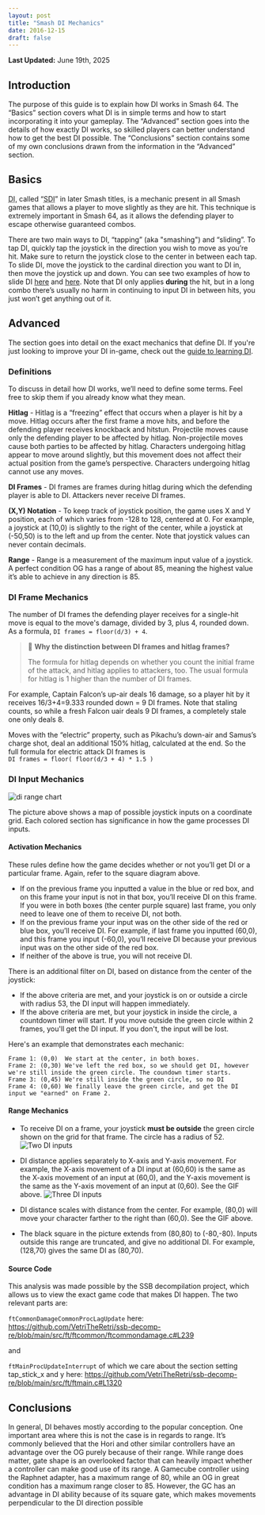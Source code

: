 ```yaml
---
layout: post
title: "Smash DI Mechanics"
date: 2016-12-15
draft: false
---
```

**Last Updated:** June 19th, 2025
## Introduction
The purpose of this guide is to explain how DI works in Smash 64. The “Basics” section covers what DI is in simple terms and how to start incorporating it into your gameplay. The “Advanced” section goes into the details of how exactly DI works, so skilled players can better understand how to get the best DI possible. The “Conclusions” section contains some of my own conclusions drawn from the information in the “Advanced” section.

## Basics

<abbr title="Directional Influence">DI</abbr>, called “<abbr title="Smash Directional Influence">SDI</abbr>” in later Smash titles, is a mechanic present in all Smash games that allows a player to move slightly as they are hit. This technique is extremely important in Smash 64, as it allows the defending player to escape otherwise guaranteed combos.

There are two main ways to DI, “tapping” (aka "smashing") and “sliding”. To tap DI, quickly tap the joystick in the direction you wish to move as you’re hit. Make sure to return the joystick close to the center in between each tap. To slide DI, move the joystick to the cardinal direction you want to DI in, then move the joystick up and down. You can see two examples of how to slide DI [here](https://www.youtube.com/watch?v=O8F13WU6ERY) and [here](https://www.youtube.com/watch?v=oUV8toQngWs). Note that DI only applies **during** the hit, but in a long combo there’s usually no harm in continuing to input DI in between hits, you just won’t get anything out of it.

## Advanced

The section goes into detail on the exact mechanics that define DI. If you're just looking to improve your DI in-game, check out the [guide to learning DI](/guides/learningdi).

### Definitions

To discuss in detail how DI works, we’ll need to define some terms. Feel free to skip them if you already know what they mean.

**Hitlag** - Hitlag is a “freezing” effect that occurs when a player is hit by a move. Hitlag occurs after the first frame a move hits, and before the defending player receives knockback and hitstun. Projectile moves cause only the defending player to be affected by hitlag. Non-projectile moves cause both parties to be affected by hitlag. Characters undergoing hitlag appear to move around slightly, but this movement does not affect their actual position from the game’s perspective. Characters undergoing hitlag cannot use any moves.

**DI Frames** - DI frames are frames during hitlag during which the defending player is able to DI. Attackers never receive DI frames.

**(X,Y) Notation** - To keep track of joystick position, the game uses X and Y position, each of which varies from -128 to 128, centered at 0. For example, a joystick at (10,0) is slightly to the right of the center, while a joystick at (-50,50) is to the left and up from the center. Note that joystick values can never contain decimals.

**Range** - Range is a measurement of the maximum input value of a joystick. A perfect condition OG has a range of about 85, meaning the highest value it’s able to achieve in any direction is 85.

### DI Frame Mechanics
The number of DI frames the defending player receives for a single-hit move is equal to the move's damage, divided by 3, plus 4, rounded down. As a formula, `DI frames = floor(d/3) + 4`.

> 📝 **Why the distinction between DI frames and hitlag frames?**
>
> The formula for hitlag depends on whether you count the initial frame of the attack, and hitlag applies to attackers, too. The usual formula for hitlag is 1 higher than the number of DI frames.

For example, Captain Falcon’s up-air deals 16 damage, so a player hit by it receives 16/3+4=9.333 rounded down = 9 DI frames. Note that staling counts, so while a fresh Falcon uair deals 9 DI frames, a completely stale one only deals 8.

Moves with the “electric” property, such as Pikachu’s down-air and Samus’s charge shot, deal an additional 150% hitlag, calculated at the end. So the full formula for electric attack DI frames is <br>`DI frames = floor( floor(d/3 + 4) * 1.5 )`
### DI Input Mechanics
![di range chart](/guides/img/di/di_range_2.png)

The picture above shows a map of possible joystick inputs on a coordinate grid. Each colored section has significance in how the game processes DI inputs.

#### Activation Mechanics
These rules define how the game decides whether or not you’ll get DI or a particular frame. Again, refer to the square diagram above.
- If on the previous frame you inputted a value in the blue or red box, and on this frame your input is not in that box, you’ll receive DI on this frame. If you were in both boxes (the center purple square) last frame, you only need to leave one of them to receive DI, not both.
- If on the previous frame your input was on the other side of the red or blue box, you’ll receive DI. For example, if last frame you inputted (60,0), and this frame you input (-60,0), you’ll receive DI because your previous input was on the other side of the red box.
- If neither of the above is true, you will not receive DI.

There is an additional filter on DI, based on distance from the center of the joystick:

- If the above criteria are met, and your joystick is on or outside a circle with radius 53, the DI input will happen immediately.
- If the above criteria are met, but your joystick in inside the circle, a countdown timer will start. If you move outside the green circle within 2 frames, you'll get the DI input. If you don't, the input will be lost.

Here's an example that demonstrates each mechanic:

```
Frame 1: (0,0)  We start at the center, in both boxes.
Frame 2: (0,30) We've left the red box, so we should get DI, however we're still inside the green circle. The coundown timer starts.
Frame 3: (0,45) We're still inside the green circle, so no DI
Frame 4: (0,60) We finally leave the green circle, and get the DI input we "earned" on Frame 2.
```

#### Range Mechanics
- To receive DI on a frame, your joystick **must be outside** the green circle shown on the grid for that frame. The circle has a radius of 52.
![Two DI inputs](/guides/img/di/DI_direction.gif)

- DI distance applies separately to X-axis and Y-axis movement. For example, the X-axis movement of a DI input at (60,60) is the same as the X-axis movement of an input at (60,0), and the Y-axis movement is the same as the Y-axis movement of an input at (0,60). See the GIF above.
![Three DI inputs](/guides/img/di/DI_range.gif)

- DI distance scales with distance from the center. For example, (80,0) will move your character farther to the right than (60,0). See the GIF above.
- The black square in the picture extends from (80,80) to (-80,-80). Inputs outside this range are truncated, and give no additional DI. For example, (128,70) gives the same DI as (80,70).

#### Source Code

This analysis was made possible by the SSB decompilation project, which allows us to view the exact game code that makes DI happen.
The two relevant parts are:

`ftCommonDamageCommonProcLagUpdate` here: <https://github.com/VetriTheRetri/ssb-decomp-re/blob/main/src/ft/ftcommon/ftcommondamage.c#L239>

and

`ftMainProcUpdateInterrupt` of which we care about the section setting tap_stick_x and y here: <https://github.com/VetriTheRetri/ssb-decomp-re/blob/main/src/ft/ftmain.c#L1320>

## Conclusions
In general, DI behaves mostly according to the popular conception. One important area where this is not the case is in regards to range. It’s commonly believed that the Hori and other similar controllers have an advantage over the OG purely because of their range. While range does matter, gate shape is an overlooked factor that can heavily impact whether a controller can make good use of its range. A Gamecube controller using the Raphnet adapter, has a maximum range of 80, while an OG in great condition has a maximum range closer to 85. However, the GC has an advantage in DI ability because of its square gate, which makes movements perpendicular to the DI direction possible

